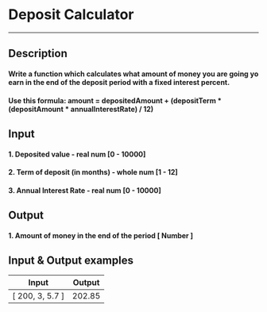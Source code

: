 # Deposit Calculator
---

## Description
#### Write a function which calculates what amount of money you are going yo earn in the end of the deposit period with a fixed interest percent.
#### Use this formula:    amount = depositedAmount + (depositTerm * (depositAmount * annualInterestRate) / 12)

## Input
#### 1. Deposited value - real num [0 - 10000]
#### 2. Term of deposit (in months) - whole num [1 - 12]
#### 3. Annual Interest Rate - real num [0 - 10000]

## Output
#### 1. Amount of money in the end of the period [ Number ]

## Input & Output examples

|      Input      |   Output   |
| --------------- | :--------: |
| [ 200, 3, 5.7 ] |   202.85   |